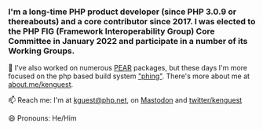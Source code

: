 ### I'm a long-time PHP product developer (since PHP 3.0.9 or thereabouts)  and a core contributor since 2017. I was elected to the PHP FIG (Framework Interoperability Group) Core Committee in January 2022 and participate in a number of its Working Groups.

🔭 I've also worked on numerous [PEAR](https://www.pear.php.net) packages, but these days I'm more focused on the php based build system ["phing"](https://www.phing.info/). There's more about me at [about.me/kenguest](https://about.me/kenguest).

📫 Reach me: I'm at kguest@php.net, on <a rel="me" href="https://phpc.social/@kenguest">Mastodon</a>  and [twitter/kenguest](https://twitter.com/kenguest)

😄 Pronouns: He/Him

<!--
**kenguest/kenguest** is a ✨ _special_ ✨ repository because its `README.md` (this file) appears on your GitHub profile.

Here are some ideas to get you started:

- 🔭 I’m currently working on ...
- 🌱 I’m currently learning ...
- 👯 I’m looking to collaborate on ...
- 🤔 I’m looking for help with ...
- 💬 Ask me about ...
- 📫 How to reach me: ...
- 😄 Pronouns: ...
- ⚡ Fun fact: ...
-->
